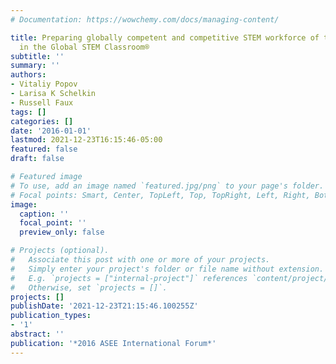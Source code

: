 ```yaml
---
# Documentation: https://wowchemy.com/docs/managing-content/

title: Preparing globally competent and competitive STEM workforce of the 21st century
  in the Global STEM Classroom®
subtitle: ''
summary: ''
authors:
- Vitaliy Popov
- Larisa K Schelkin
- Russell Faux
tags: []
categories: []
date: '2016-01-01'
lastmod: 2021-12-23T16:15:46-05:00
featured: false
draft: false

# Featured image
# To use, add an image named `featured.jpg/png` to your page's folder.
# Focal points: Smart, Center, TopLeft, Top, TopRight, Left, Right, BottomLeft, Bottom, BottomRight.
image:
  caption: ''
  focal_point: ''
  preview_only: false

# Projects (optional).
#   Associate this post with one or more of your projects.
#   Simply enter your project's folder or file name without extension.
#   E.g. `projects = ["internal-project"]` references `content/project/deep-learning/index.md`.
#   Otherwise, set `projects = []`.
projects: []
publishDate: '2021-12-23T21:15:46.100255Z'
publication_types:
- '1'
abstract: ''
publication: '*2016 ASEE International Forum*'
---
```


